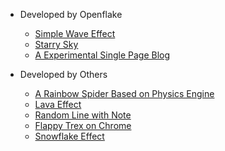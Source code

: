 - Developed by Openflake
  - [Simple Wave Effect](/demos/wave-effect/)
  - [Starry Sky](/demos/starry-sky/)
  - [A Experimental Single Page Blog](/demos/single-page-blog/)

- Developed by Others
  - [A Rainbow Spider Based on Physics Engine](/demos/spider-web/)
  - [Lava Effect](/demos/lava-effect/)
  - [Random Line with Note](/demos/mta-me/)
  - [Flappy Trex on Chrome](/demos/flappy-trex/)
  - [Snowflake Effect](/demos/snowflake/)
